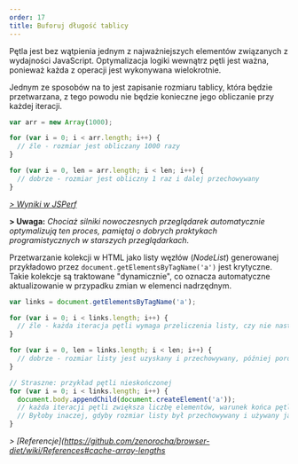 ```yaml
---
order: 17
title: Buforuj długość tablicy
---
```


Pętla jest bez wątpienia jednym z najważniejszych elementów związanych z wydajności JavaScript. Optymalizacja logiki wewnątrz pętli jest ważna, ponieważ każda z operacji jest wykonywana wielokrotnie.

Jednym ze sposobów na to jest zapisanie rozmiaru tablicy, która będzie przetwarzana, z tego powodu nie będzie konieczne jego obliczanie przy każdej iteracji.

```js
var arr = new Array(1000);

for (var i = 0; i < arr.length; i++) {
  // źle - rozmiar jest obliczany 1000 razy
}

for (var i = 0, len = arr.length; i < len; i++) {
  // dobrze - rozmiar jest obliczny 1 raz i dalej przechowywany
}
```

*[> Wyniki w JSPerf](http://jsperf.com/browser-diet-cache-array-length/)*

**> Uwaga:** *Chociaż silniki nowoczesnych przeglądarek automatycznie optymalizują ten proces, pamiętaj o dobrych praktykach programistycznych w starszych przeglądarkach.*


Przetwarzanie kolekcji w HTML jako listy węzłów (*NodeList*) generowanej przykładowo przez `document.getElementsByTagName('a')` jest krytyczne. Takie kolekcje są traktowane "dynamicznie", co oznacza automatyczne aktualizowanie w przypadku zmian w elemenci nadrzędnym.

```js
var links = document.getElementsByTagName('a');

for (var i = 0; i < links.length; i++) {
  // źle - każda iteracja pętli wymaga przeliczenia listy, czy nie nastąpiła zmiana
}

for (var i = 0, len = links.length; i < len; i++) {
  // dobrze - rozmiar listy jest uzyskany i przechowywany, później porównywany w kolejnych iteracjach
}

// Straszne: przykład pętli nieskończonej
for (var i = 0; i < links.length; i++) {
  document.body.appendChild(document.createElement('a'));
  // każda iteracji pętli zwiększa liczbę elementów, warunek końca pętli nie zostanie nigdy osiągnięty
  // Byłoby inaczej, gdyby rozmiar listy był przechowywany i używany jako warunek pętli
}
```

*> [Referencje](https://github.com/zenorocha/browser-diet/wiki/References#cache-array-lengths*
